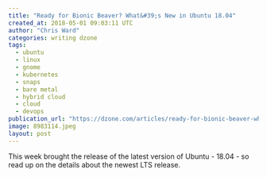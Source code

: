 ```yaml
---
title: "Ready for Bionic Beaver? What&#39;s New in Ubuntu 18.04"
created_at: 2018-05-01 09:03:11 UTC
author: "Chris Ward"
categories: writing dzone
tags:
  - ubuntu
  - linux
  - gnome
  - kubernetes
  - snaps
  - bare metal
  - hybrid cloud
  - cloud
  - devops
publication_url: "https://dzone.com/articles/ready-for-bionic-beaver-whats-new-in-ubuntu-1804"
image: 8983114.jpeg
layout: post
---
```

This week brought the release of the latest version of Ubuntu - 18.04 - so read up on the details about the newest LTS release.

